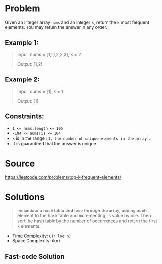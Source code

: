 # Problem

Given an integer array `nums` and an integer `k`, return the `k` most frequent elements. You may return the answer in any order.


## Example 1:

> Input: nums = [1,1,1,2,2,3], k = 2
>
> Output: [1,2]

## Example 2:

> Input: nums = [1], k = 1
>
> Output: [1]

## Constraints:

- `1 <= nums.length <= 105`
- `-104 <= nums[i] <= 104`
- `k` is in the range `[1, the number of unique elements in the array]`.
- It is guaranteed that the answer is unique.

# Source

https://leetcode.com/problems/top-k-frequent-elements/

# Solutions

> Instantiate a hash table and loop through the array, adding each element to the hash table and incrementing its value by one. Then sort the hash table by the number of occurrences and return the first `k` elements.

- Time Complexity: `O(n log n)`
- Space Complexity: `O(n)`

## Fast-code Solution

<!-- if possible solution that might be a one-liner -->